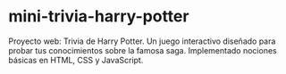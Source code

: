 # mini-trivia-harry-potter
Proyecto web: Trivia de Harry Potter. Un juego interactivo diseñado para probar tus conocimientos sobre la famosa saga. Implementado nociones básicas en HTML, CSS y JavaScript.
